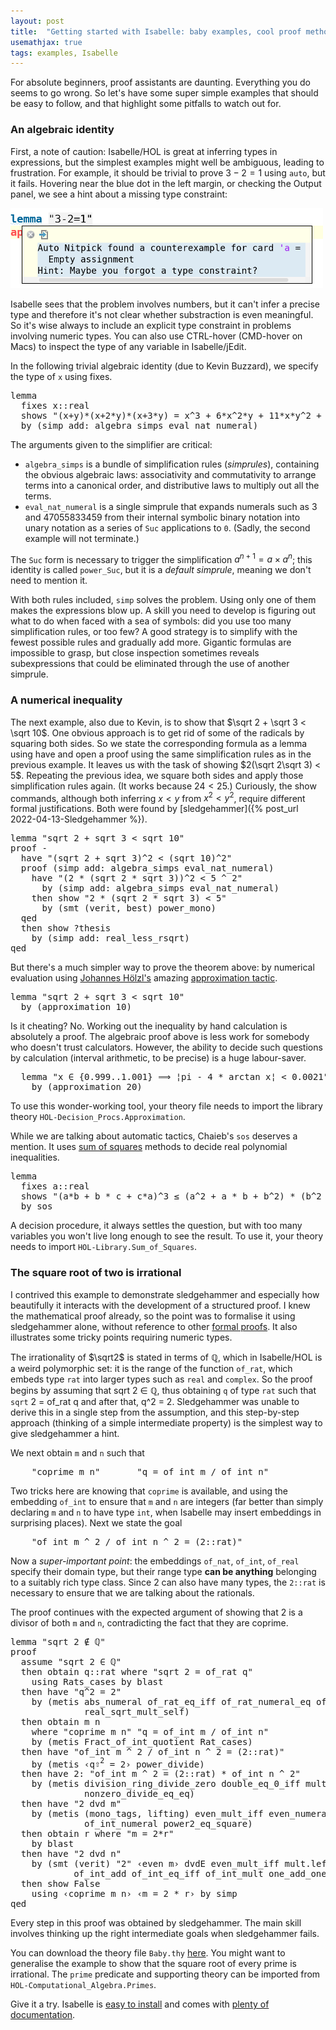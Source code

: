 ```yaml
---
layout: post
title:  "Getting started with Isabelle: baby examples, cool proof methods"
usemathjax: true 
tags: examples, Isabelle
---
```


For absolute beginners, proof assistants are daunting. Everything you do seems to go wrong. So let's have some super simple examples that should be easy to follow, and that highlight some pitfalls to watch out for.

### An algebraic identity

First, a note of caution: Isabelle/HOL is great at inferring types in expressions, but the simplest examples might well be ambiguous, leading to frustration.
For example, it should be trivial to prove $3-2=1$ using `auto`, but it fails. Hovering near the blue dot in the left margin, or checking the Output panel, we see a hint about a missing type constraint:

<img src="/images/3minus2.png" alt="trying and failing to prove 3-2=1" width="500"/>

Isabelle sees that the problem involves numbers, but it can't infer a precise type and therefore it's not clear whether substraction is even meaningful. So it's wise always to include an explicit type constraint in problems involving numeric types.
You can also use CTRL-hover (CMD-hover on Macs) to inspect the type of any variable in Isabelle/jEdit.

In the following trivial algebraic identity (due to Kevin Buzzard), we specify the type of `x` using <span class="keyword2 keyword">fixes</span>.

<pre class="source">
<span class="keyword1 command">lemma</span><span>
  </span><span class="keyword2 keyword">fixes</span> <span class="free">x</span><span class="main">::</span><span class="quoted">real</span><span>
  </span><span class="keyword2 keyword">shows</span> <span class="quoted quoted"><span>"</span><span class="main">(</span><span class="free">x</span><span class="main">+</span><span class="free">y</span><span class="main">)</span><span class="main">*</span><span class="main">(</span><span class="free">x</span><span class="main">+</span><span class="numeral">2</span><span class="main">*</span><span class="free">y</span><span class="main">)</span><span class="main">*</span><span class="main">(</span><span class="free">x</span><span class="main">+</span><span class="numeral">3</span><span class="main">*</span><span class="free">y</span><span class="main">)</span> <span class="main">=</span> <span class="free">x</span><span class="main">^</span><span class="numeral">3</span> <span class="main">+</span> <span class="numeral">6</span><span class="main">*</span><span class="free">x</span><span class="main">^</span><span class="numeral">2</span><span class="main">*</span><span class="free">y</span> <span class="main">+</span> <span class="numeral">11</span><span class="main">*</span><span class="free">x</span><span class="main">*</span><span class="free">y</span><span class="main">^</span><span class="numeral">2</span> <span class="main">+</span> <span class="numeral">6</span><span class="main">*</span><span class="free">y</span><span class="main">^</span><span class="numeral">3</span><span>"</span></span><span>
  </span><span class="keyword1 command">by</span> <span class="main">(</span><span class="operator">simp</span> <span class="quasi_keyword">add</span><span class="main main">:</span> <span class="dynamic dynamic">algebra_simps</span> eval_nat_numeral<span class="main">)</span>
</pre>

The arguments given to the simplifier are critical:

* `algebra_simps` is a bundle of simplification rules (*simprules*), containing the obvious algebraic laws: associativity and commutativity to arrange terms into a canonical order, and distributive laws to multiply out all the terms.
* `eval_nat_numeral` is a single simprule that expands numerals such as 3 and 47055833459 from their internal symbolic binary notation into unary notation as a series of `Suc` applications to `0`. (Sadly, the second example will not terminate.) 

The `Suc` form is necessary to trigger the simplification $a^{n+1}=a\times a^n$; this identity is called `power_Suc`, but it is a *default simprule*, meaning we don't need to mention it.

With both rules included, `simp` solves the problem. Using only one of them makes the expressions blow up. A skill you need to develop is figuring out what to do when faced with a sea of symbols: did you use too many simplification rules, or too few?
A good strategy is to simplify with the fewest possible rules and gradually add more.
Gigantic formulas are impossible to grasp, but close inspection sometimes reveals subexpressions that could be eliminated through the use of another simprule.

### A numerical inequality

The next example, also due to Kevin, is to show that $\sqrt 2 + \sqrt 3 < \sqrt 10$.
One obvious approach is to get rid of some of the radicals by squaring both sides.
So we state the corresponding formula as a lemma using <span class="keyword2 keyword">have</span>  and open a <span class="keyword2 keyword">proof</span> using the same simplification rules as in the previous example. It leaves us with the task of showing $2(\sqrt 2\sqrt 3) < 5$. Repeating the previous idea, we square both sides and apply those simplification rules again. (It works because $24<25$.)
Curiously, the <span class="keyword2 keyword">show</span> commands, although both inferring $x<y$ from $x^2<y^2$,  require different formal justifications. Both were found by [sledgehammer]({% post_url 2022-04-13-Sledgehammer %}).

<pre class="source">
<span class="keyword1 command">lemma</span> <span class="quoted quoted"><span>"</span>sqrt <span class="numeral">2</span> <span class="main">+</span> sqrt <span class="numeral">3</span> <span class="main">&lt;</span> sqrt <span class="numeral">10</span><span>"</span></span><span>
</span><span class="keyword1 command">proof</span> <span class="operator">-</span><span>
  </span><span class="keyword1 command">have</span> <span class="quoted quoted"><span>"</span><span class="main">(</span>sqrt <span class="numeral">2</span> <span class="main">+</span> sqrt <span class="numeral">3</span><span class="main">)</span><span class="main">^</span><span class="numeral">2</span> <span class="main">&lt;</span> <span class="main">(</span>sqrt <span class="numeral">10</span><span class="main">)</span><span class="main">^</span><span class="numeral">2</span><span>"</span></span><span>
  </span><span class="keyword1 command">proof</span> <span class="main">(</span><span class="operator">simp</span> <span class="quasi_keyword">add</span><span class="main main">:</span> <span class="dynamic dynamic">algebra_simps</span> eval_nat_numeral<span class="main">)</span><span>
    </span><span class="keyword1 command">have</span> <span class="quoted quoted"><span>"</span><span class="main">(</span><span class="numeral">2</span> <span class="main">*</span> <span class="main">(</span>sqrt <span class="numeral">2</span> <span class="main">*</span> sqrt <span class="numeral">3</span><span class="main">)</span><span class="main">)</span><span class="main">^</span><span class="numeral">2</span> <span class="main">&lt;</span> <span class="numeral">5</span> <span class="main">^</span> <span class="numeral">2</span><span>"</span></span><span>
      </span><span class="keyword1 command">by</span> <span class="main">(</span><span class="operator">simp</span> <span class="quasi_keyword">add</span><span class="main main">:</span> <span class="dynamic dynamic">algebra_simps</span> eval_nat_numeral<span class="main">)</span><span>
    </span><span class="keyword1 command">then</span> <span class="keyword3 command">show</span> <span class="quoted quoted"><span>"</span><span class="numeral">2</span> <span class="main">*</span> <span class="main">(</span>sqrt <span class="numeral">2</span> <span class="main">*</span> sqrt <span class="numeral">3</span><span class="main">)</span> <span class="main">&lt;</span> <span class="numeral">5</span><span>"</span></span><span>
      </span><span class="keyword1 command">by</span> <span class="main">(</span><span class="operator">smt</span> <span class="main main">(</span>verit<span class="main main">,</span> best<span class="main main">)</span> power_mono<span class="main">)</span><span>
  </span><span class="keyword1 command">qed</span><span>
  </span><span class="keyword1 command">then</span> <span class="keyword3 command">show</span> <span class="var quoted var">?thesis</span><span>
    </span><span class="keyword1 command">by</span> <span class="main">(</span><span class="operator">simp</span> <span class="quasi_keyword">add</span><span class="main main">:</span> real_less_rsqrt<span class="main">)</span><span>
</span><span class="keyword1 command">qed</span>
</pre>

But there's a much simpler way to prove the theorem above: by numerical evaluation using [Johannes Hölzl's](https://home.in.tum.de//~hoelzl/) amazing [approximation tactic](https://www.researchgate.net/publication/238740304_Proving_Inequalities_over_Reals_with_Computation_in_IsabelleHOL).

<pre class="source">
<span class="keyword1 command">lemma</span> <span class="quoted quoted"><span>"</span>sqrt <span class="numeral">2</span> <span class="main">+</span> sqrt <span class="numeral">3</span> <span class="main">&lt;</span> sqrt <span class="numeral">10</span><span>"</span></span>
  <span class="keyword1 command">by</span> <span class="main">(</span><span class="operator">approximation 10</span><span class="main">)</span>
</pre>

Is it cheating? No. Working out the inequality by hand calculation is absolutely a proof. The algebraic proof above is less work for somebody who doesn't trust calculators. However, the ability to decide such questions by calculation (interval arithmetic, to be precise) is a huge labour-saver.


<pre class="source">
  <span class="keyword1 command">lemma</span> <span class="quoted quoted"><span>"</span><span class="free">x</span> <span class="main">∈</span> <span class="main">{</span><span class="numeral">0.999</span><span class="main">..</span><span class="numeral">1.001</span><span class="main">}</span> <span class="main">⟹</span> <span class="main">¦</span>pi <span class="main">-</span> <span class="numeral">4</span> <span class="main">*</span> arctan <span class="free">x</span><span class="main">¦</span> <span class="main">&lt;</span> <span class="numeral">0.0021</span><span>"</span></span>
    <span class="keyword1 command">by</span> <span class="main">(</span><a class="entity_ref"><span class="operator">approximation 20<span class="main">)</span></span></a>
</pre>

To use this wonder-working tool, your theory file needs to import the library theory `HOL-Decision_Procs.Approximation`.



While we are talking about automatic tactics, Chaieb's `sos` deserves a mention. It uses [sum of squares](https://mediatum.ub.tum.de/doc/649541/649541.pdf) methods to decide real polynomial inequalities.


<pre class="source">
<span class="keyword1 command">lemma</span><span>
  </span><span class="keyword2 keyword">fixes</span> <span class="free">a</span><span class="main">::</span><span class="quoted">real</span><span>
  </span><span class="keyword2 keyword">shows</span> <span class="quoted quoted"><span>"</span><span class="main">(</span><span class="free">a</span><span class="main">*</span><span class="free">b</span> <span class="main">+</span> <span class="free">b</span> <span class="main">*</span> <span class="free">c</span> <span class="main">+</span> <span class="free">c</span><span class="main">*</span><span class="free">a</span><span class="main">)</span><span class="main">^</span><span class="numeral">3</span> <span class="main">≤</span> <span class="main">(</span><span class="free">a</span><span class="main">^</span><span class="numeral">2</span> <span class="main">+</span> <span class="free">a</span> <span class="main">*</span> <span class="free">b</span> <span class="main">+</span> <span class="free">b</span><span class="main">^</span><span class="numeral">2</span><span class="main">)</span> <span class="main">*</span> <span class="main">(</span><span class="free">b</span><span class="main">^</span><span class="numeral">2</span> <span class="main">+</span> <span class="free">b</span> <span class="main">*</span> <span class="free">c</span> <span class="main">+</span> <span class="free">c</span><span class="main">^</span><span class="numeral">2</span><span class="main">)</span> <span class="main">*</span> <span class="main">(</span><span class="free">c</span><span class="main">^</span><span class="numeral">2</span> <span class="main">+</span> <span class="free">c</span><span class="main">*</span><span class="free">a</span> <span class="main">+</span> <span class="free">a</span><span class="main">^</span><span class="numeral">2</span><span class="main">)</span><span>"</span></span><span>
  </span><span class="keyword1 command">by</span> <span class="operator">sos</span>
</pre>

A decision procedure, it always settles the question, but with too many variables you won't live long enough to see the result. To use it, your theory needs to import `HOL-Library.Sum_of_Squares`.


### The square root of two is irrational

I contrived this example to demonstrate sledgehammer and especially how beautifully it interacts with the development of a structured proof. I knew the mathematical proof already, so the point was to formalise it using sledgehammer alone, without reference to other [formal proofs](http://www.cs.ru.nl/~freek/comparison/comparison.pdf).
It also illustrates some tricky points requiring numeric types.

The irrationality of $\sqrt2$ is stated in terms of $\mathbb Q$, which in Isabelle/HOL is a weird polymorphic set: it is the range of the function `of_rat`, which embeds type `rat` into larger types such as `real` and `complex`.
So the proof begins by assuming that 
sqrt <span class="numeral">2</span> <span class="main">∈</span> <span class="main">ℚ</span>,
thus obtaining `q` of type `rat` such that 
`sqrt` <span class="numeral">2</span> <span class="main">=</span> of_rat <span class="skolem">q</span> and after that, 
<span class="skolem">q</span><span class="main">^</span><span class="numeral">2</span> <span class="main">=</span> <span class="numeral">2</span>.
Sledgehammer was unable to derive this in a single step from the assumption, and this step-by-step approach (thinking of a simple intermediate property) is the simplest way to give sledgehammer a hint.

We next obtain `m` and `n` such that 
<pre class="source">
    <span class="quoted quoted"><span>"</span>coprime <span class="skolem">m</span> <span class="skolem">n</span><span>"</span></span>       <span class="quoted quoted"><span>"</span><span class="skolem">q</span> <span class="main">=</span> of_int <span class="skolem">m</span> <span class="main">/</span> of_int <span class="skolem">n</span><span>"</span></span></pre>

Two tricks here are knowing that `coprime` is available, and using the embedding `of_int` to ensure that `m` and `n` are integers (far better than simply declaring `m` and `n` to have type `int`, when Isabelle may insert embeddings in surprising places).
Next we state the goal

<pre class="source">
    <span class="quoted quoted"><span>"</span>of_int <span class="skolem">m</span> <span class="main">^</span> <span class="numeral">2</span> <span class="main">/</span> of_int <span class="skolem">n</span> <span class="main">^</span> <span class="numeral">2</span> <span class="main">=</span> <span class="main">(</span><span class="numeral">2</span><span class="main">::</span>rat<span class="main">)</span><span>"</span></span>
</pre>

Now a *super-important point*: the embeddings `of_nat`, `of_int`, `of_real` specify their domain type, but their range type **can be anything** belonging to a suitably rich type class. Since 2 can also have many types, the `2::rat` is necessary to ensure that we are talking about the rationals.

The proof continues with the expected argument of showing that 2 is a divisor of both `m` and `n`, contradicting the fact that they are coprime.

<pre class="source">
<span class="keyword1 command">lemma</span> <span class="quoted quoted"><span>"</span>sqrt <span class="numeral">2</span> <span class="main">∉</span> <span class="main">ℚ</span><span>"</span></span><span>
</span><span class="keyword1 command">proof</span><span>
  </span><span class="keyword3 command">assume</span> <span class="quoted quoted"><span>"</span>sqrt <span class="numeral">2</span> <span class="main">∈</span> <span class="main">ℚ</span><span>"</span></span><span>
  </span><span class="keyword1 command">then</span> <span class="keyword3 command">obtain</span> <span class="skolem skolem">q</span><span class="main">::</span><span class="quoted">rat</span> <span class="keyword2 keyword">where</span> <span class="quoted quoted"><span>"</span>sqrt <span class="numeral">2</span> <span class="main">=</span> of_rat <span class="skolem">q</span><span>"</span></span><span>
    </span><span class="keyword1 command">using</span> Rats_cases <span class="keyword1 command">by</span> <span class="operator">blast</span><span>
  </span><span class="keyword1 command">then</span> <span class="keyword1 command">have</span> <span class="quoted quoted"><span>"</span><span class="skolem">q</span><span class="main">^</span><span class="numeral">2</span> <span class="main">=</span> <span class="numeral">2</span><span>"</span></span><span>
    </span><span class="keyword1 command">by</span> <span class="main">(</span><span class="operator">metis</span> abs_numeral of_rat_eq_iff of_rat_numeral_eq of_rat_power power2_eq_square
              real_sqrt_mult_self<span class="main">)</span><span>
  </span><span class="keyword1 command">then</span> <span class="keyword3 command">obtain</span> <span class="skolem skolem">m</span> <span class="skolem skolem">n</span><span>
    </span><span class="keyword2 keyword">where</span> <span class="quoted quoted"><span>"</span>coprime <span class="skolem">m</span> <span class="skolem">n</span><span>"</span></span> <span class="quoted quoted"><span>"</span><span class="skolem">q</span> <span class="main">=</span> of_int <span class="skolem">m</span> <span class="main">/</span> of_int <span class="skolem">n</span><span>"</span></span><span>
    </span><span class="keyword1 command">by</span> <span class="main">(</span><span class="operator">metis</span> Fract_of_int_quotient Rat_cases<span class="main">)</span><span>
  </span><span class="keyword1 command">then</span> <span class="keyword1 command">have</span> <span class="quoted quoted"><span>"</span>of_int <span class="skolem">m</span> <span class="main">^</span> <span class="numeral">2</span> <span class="main">/</span> of_int <span class="skolem">n</span> <span class="main">^</span> <span class="numeral">2</span> <span class="main">=</span> <span class="main">(</span><span class="numeral">2</span><span class="main">::</span>rat<span class="main">)</span><span>"</span></span><span>
    </span><span class="keyword1 command">by</span> <span class="main">(</span><span class="operator">metis</span> <span class="quoted quoted"><span>‹</span><span class="skolem">q</span><span class="main"><span class="hidden">⇧</span><sup>2</sup></span> <span class="main">=</span> <span class="numeral">2</span><span>›</span></span> power_divide<span class="main">)</span><span>
  </span><span class="keyword1 command">then</span> <span class="keyword1 command">have</span> 2<span class="main">:</span> <span class="quoted quoted"><span>"</span>of_int <span class="skolem">m</span> <span class="main">^</span> <span class="numeral">2</span> <span class="main">=</span> <span class="main">(</span><span class="numeral">2</span><span class="main">::</span>rat<span class="main">)</span> <span class="main">*</span> of_int <span class="skolem">n</span> <span class="main">^</span> <span class="numeral">2</span><span>"</span></span><span>
    </span><span class="keyword1 command">by</span> <span class="main">(</span><span class="operator">metis</span> division_ring_divide_zero double_eq_0_iff mult_2_right mult_zero_right
              nonzero_divide_eq_eq<span class="main">)</span><span>
  </span><span class="keyword1 command">then</span> <span class="keyword1 command">have</span> <span class="quoted quoted"><span>"</span><span class="numeral">2</span> <span class="keyword1">dvd</span> <span class="skolem">m</span><span>"</span></span><span>
    </span><span class="keyword1 command">by</span> <span class="main">(</span><span class="operator">metis</span> <span class="main main">(</span>mono_tags<span class="main main">,</span> lifting<span class="main main">)</span> even_mult_iff even_numeral of_int_eq_iff of_int_mult
              of_int_numeral power2_eq_square<span class="main">)</span><span>
  </span><span class="keyword1 command">then</span> <span class="keyword3 command">obtain</span> <span class="skolem skolem">r</span> <span class="keyword2 keyword">where</span> <span class="quoted quoted"><span>"</span><span class="skolem">m</span> <span class="main">=</span> <span class="numeral">2</span><span class="main">*</span><span class="skolem">r</span><span>"</span></span><span>
    </span><span class="keyword1 command">by</span> <span class="operator">blast</span><span>
  </span><span class="keyword1 command">then</span> <span class="keyword1 command">have</span> <span class="quoted quoted"><span>"</span><span class="numeral">2</span> <span class="keyword1">dvd</span> <span class="skolem">n</span><span>"</span></span><span>
    </span><span class="keyword1 command">by</span> <span class="main">(</span><span class="operator">smt</span> <span class="main main">(</span>verit<span class="main main">)</span> <span class="quoted"><span>"</span>2<span>"</span></span> <span class="quoted quoted"><span>‹</span>even <span class="skolem">m</span><span>›</span></span> dvdE even_mult_iff mult.left_commute mult_cancel_left of_int_1 
            of_int_add of_int_eq_iff of_int_mult one_add_one power2_eq_square<span class="main">)</span><span>
  </span><span class="keyword1 command">then</span> <span class="keyword3 command">show</span> <span class="quoted">False</span><span>
    </span><span class="keyword1 command">using</span> <span class="quoted quoted"><span>‹</span>coprime <span class="skolem">m</span> <span class="skolem">n</span><span>›</span></span> <span class="quoted quoted"><span>‹</span><span class="skolem">m</span> <span class="main">=</span> <span class="numeral">2</span> <span class="main">*</span> <span class="skolem">r</span><span>›</span></span> <span class="keyword1 command">by</span> <span class="operator">simp</span><span>
</span><span class="keyword1 command">qed</span>
</pre>


Every step in this proof was obtained by sledgehammer. The main skill involves thinking up the right intermediate goals when sledgehammer fails.

You can download the theory file `Baby.thy` [here](/Isabelle-Examples/Baby.thy).
You might want to generalise the example to show that the square root of every prime is irrational. The `prime` predicate and supporting theory can be imported from
`HOL-Computational_Algebra.Primes`.

Give it a try. Isabelle is [easy to install](https://isabelle.in.tum.de/) and comes with [plenty of documentation](https://isabelle.in.tum.de/dist/Isabelle/doc/prog-prove.pdf). 

